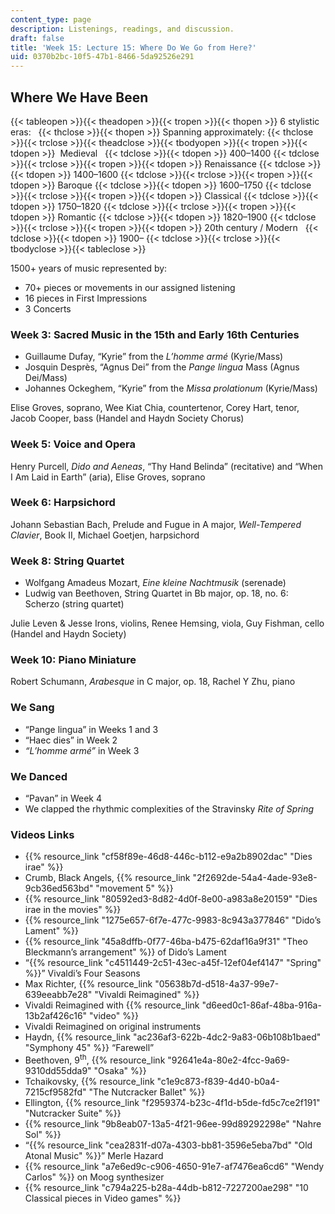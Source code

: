 ```yaml
---
content_type: page
description: Listenings, readings, and discussion.
draft: false
title: 'Week 15: Lecture 15: Where Do We Go from Here?'
uid: 0370b2bc-10f5-47b1-8466-5da92526e291
---
```

## Where We Have Been

{{< tableopen >}}{{< theadopen >}}{{< tropen >}}{{< thopen >}}
6 stylistic eras:  
{{< thclose >}}{{< thopen >}}
Spanning approximately:
{{< thclose >}}{{< trclose >}}{{< theadclose >}}{{< tbodyopen >}}{{< tropen >}}{{< tdopen >}}
 Medieval  
{{< tdclose >}}{{< tdopen >}}
400–1400
{{< tdclose >}}{{< trclose >}}{{< tropen >}}{{< tdopen >}}
Renaissance
{{< tdclose >}}{{< tdopen >}}
1400–1600
{{< tdclose >}}{{< trclose >}}{{< tropen >}}{{< tdopen >}}
Baroque
{{< tdclose >}}{{< tdopen >}}
1600–1750
{{< tdclose >}}{{< trclose >}}{{< tropen >}}{{< tdopen >}}
Classical
{{< tdclose >}}{{< tdopen >}}
1750–1820
{{< tdclose >}}{{< trclose >}}{{< tropen >}}{{< tdopen >}}
Romantic
{{< tdclose >}}{{< tdopen >}}
1820–1900
{{< tdclose >}}{{< trclose >}}{{< tropen >}}{{< tdopen >}}
20th century / Modern  
{{< tdclose >}}{{< tdopen >}}
1900–
{{< tdclose >}}{{< trclose >}}{{< tbodyclose >}}{{< tableclose >}}

1500+ years of music represented by:

- 70+ pieces or movements in our assigned listening
- 16 pieces in First Impressions
- 3 Concerts

### Week 3: Sacred Music in the 15th and Early 16th Centuries

- Guillaume Dufay, “Kyrie” from the *L’homme armé* (Kyrie/Mass)
- Josquin Desprès, “Agnus Dei” from the *Pange* *lingua* Mass (Agnus Dei/Mass)
- Johannes Ockeghem, “Kyrie” from the *Missa prolationum* (Kyrie/Mass)

Elise Groves, soprano, Wee Kiat Chia, countertenor, Corey Hart, tenor, Jacob Cooper, bass (Handel and Haydn Society Chorus)

### Week 5: Voice and Opera

Henry Purcell, *Dido and Aeneas*, “Thy Hand Belinda” (recitative) and “When I Am Laid in Earth” (aria), Elise Groves, soprano

### Week 6: Harpsichord

Johann Sebastian Bach, Prelude and Fugue in A major, *Well-Tempered Clavier*, Book II, Michael Goetjen, harpsichord

### Week 8: String Quartet

- Wolfgang Amadeus Mozart, *Eine kleine Nachtmusik* (serenade)
- Ludwig van Beethoven, String Quartet in Bb major, op. 18, no. 6: Scherzo (string quartet) 

Julie Leven & Jesse Irons, violins, Renee Hemsing, viola, Guy Fishman, cello (Handel and Haydn Society)

### Week 10: Piano Miniature

Robert Schumann, *Arabesque* in C major, op. 18, Rachel Y Zhu, piano

### We Sang

- “Pange lingua” in Weeks 1 and 3
- “Haec dies” in Week 2
- *“L’homme armé”* in Week 3

### We Danced

- “Pavan” in Week 4
- We clapped the rhythmic complexities of the Stravinsky *Rite of Spring* 

### Videos Links

- {{% resource_link "cf58f89e-46d8-446c-b112-e9a2b8902dac" "Dies irae" %}}
- Crumb, Black Angels, {{% resource_link "2f2692de-54a4-4ade-93e8-9cb36ed563bd" "movement 5" %}}
- {{% resource_link "80592ed3-8d82-4d0f-8e00-a983a8e20159" "Dies irae in the movies" %}}
- {{% resource_link "1275e657-6f7e-477c-9983-8c943a377846" "Dido’s Lament" %}}
- {{% resource_link "45a8dffb-0f77-46ba-b475-62daf16a9f31" "Theo Bleckmann’s arrangement" %}} of Dido’s Lament
- “{{% resource_link "c4511449-2c51-43ec-a45f-12ef04ef4147" "Spring" %}}” Vivaldi’s Four Seasons
- Max Richter, {{% resource_link "05638b7d-d518-4a37-99e7-639eeabb7e28" "Vivaldi Reimagined" %}}
- Vivaldi Reimagined with {{% resource_link "d6eed0c1-86af-48ba-916a-13b2af426c16" "video" %}}
- Vivaldi Reimagined on original instruments
- Haydn, {{% resource_link "ac236af3-622b-4dc2-9a83-06b108b1baed" "Symphony 45" %}} “Farewell”
- Beethoven, 9<sup>th</sup>, {{% resource_link "92641e4a-80e2-4fcc-9a69-9310dd55dda9" "Osaka" %}}
- Tchaikovsky, {{% resource_link "c1e9c873-f839-4d40-b0a4-7215cf9582fd" "The Nutcracker Ballet" %}}
- Ellington, {{% resource_link "f2959374-b23c-4f1d-b5de-fd5c7ce2f191" "Nutcracker Suite" %}}
- {{% resource_link "9b8eab07-13a5-4f21-96ee-99d89292298e" "Nahre Sol" %}}
- “{{% resource_link "cea2831f-d07a-4303-bb81-3596e5eba7bd" "Old Atonal Music" %}}” Merle Hazard
- {{% resource_link "a7e6ed9c-c906-4650-91e7-af7476ea6cd6" "Wendy Carlos" %}} on Moog synthesizer
- {{% resource_link "c794a225-b28a-44db-b812-7227200ae298" "10 Classical pieces in Video games" %}}